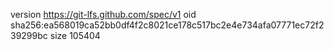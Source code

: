 version https://git-lfs.github.com/spec/v1
oid sha256:ea568019ca52bb0df4f2c8021ce178c517bc2e4e734afa07771ec72f239299bc
size 105404
